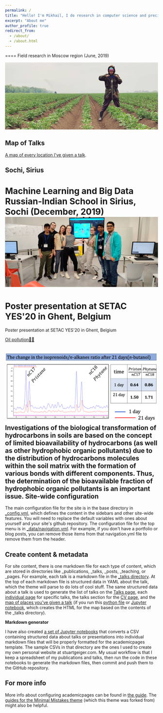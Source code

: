 ```yaml
---
permalink: /
title: "Hello! I'm Mikhail, I do research in computer science and precision agricluture 🚜! PhD student in Skoltech 💡"
excerpt: "About me"
author_profile: true
redirect_from: 
  - /about/
  - /about.html
---
```

====
Field research in Moscow region (June, 2019)

![My potato life🤷‍♀️](/images/penetrolog.jpg)

## Map of Talks
[A map of every location I've given a talk](https://mishagrol.github.io/talkmap.html).


## Sochi, Sirius
Machine Learning and Big Data Russian-Indian School in Sirius, Sochi (December, 2019)
![Sirius](images/sirius.jpg)
======



Poster presentation at SETAC YES'20 in Ghent, Belgium
======
Poster presentation at SETAC YES'20 in Ghent, Belgium


[Oil pollution🤷‍♀️](/images/ghent_for_site.png)
 

![Bioav-part-oil](/images/GH-OIL-BIOAV.png)
Investigations of the biological transformation of hydrocarbons in soils are based on the concept of limited bioavailability of hydrocarbons (as well as other hydrophobic organic pollutants) due to the distribution of hydrocarbons molecules within the soil matrix with the formation of various bonds with different components. Thus, the determination of the bioavailable fraction of hydrophobic organic pollutants is an important issue. 
Site-wide configuration
------
The main configuration file for the site is in the base directory in [_config.yml](https://github.com/academicpages/academicpages.github.io/blob/master/_config.yml), which defines the content in the sidebars and other site-wide features. You will need to replace the default variables with ones about yourself and your site's github repository. The configuration file for the top menu is in [_data/navigation.yml](https://github.com/academicpages/academicpages.github.io/blob/master/_data/navigation.yml). For example, if you don't have a portfolio or blog posts, you can remove those items from that navigation.yml file to remove them from the header. 

Create content & metadata
------
For site content, there is one markdown file for each type of content, which are stored in directories like _publications, _talks, _posts, _teaching, or _pages. For example, each talk is a markdown file in the [_talks directory](https://github.com/academicpages/academicpages.github.io/tree/master/_talks). At the top of each markdown file is structured data in YAML about the talk, which the theme will parse to do lots of cool stuff. The same structured data about a talk is used to generate the list of talks on the [Talks page](https://academicpages.github.io/talks), each [individual page](https://academicpages.github.io/talks/2012-03-01-talk-1) for specific talks, the talks section for the [CV page](https://academicpages.github.io/cv), and the [map of places you've given a talk](https://academicpages.github.io/talkmap.html) (if you run this [python file](https://github.com/academicpages/academicpages.github.io/blob/master/talkmap.py) or [Jupyter notebook](https://github.com/academicpages/academicpages.github.io/blob/master/talkmap.ipynb), which creates the HTML for the map based on the contents of the _talks directory).

**Markdown generator**

I have also created [a set of Jupyter notebooks](https://github.com/academicpages/academicpages.github.io/tree/master/markdown_generator
) that converts a CSV containing structured data about talks or presentations into individual markdown files that will be properly formatted for the academicpages template. The sample CSVs in that directory are the ones I used to create my own personal website at stuartgeiger.com. My usual workflow is that I keep a spreadsheet of my publications and talks, then run the code in these notebooks to generate the markdown files, then commit and push them to the GitHub repository.

For more info
------
More info about configuring academicpages can be found in [the guide](https://academicpages.github.io/markdown/). The [guides for the Minimal Mistakes theme](https://mmistakes.github.io/minimal-mistakes/docs/configuration/) (which this theme was forked from) might also be helpful.
